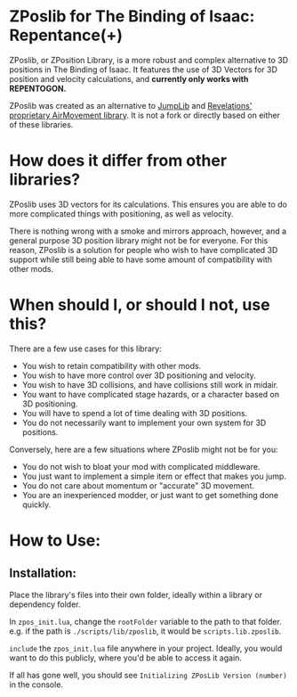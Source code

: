 # ZPoslib for The Binding of Isaac: Repentance(+)

ZPoslib, or ZPosition Library, is a more robust and complex alternative to 3D positions in The Binding of Isaac.
It features the use of 3D Vectors for 3D position and velocity calculations, and **currently only works with REPENTOGON.**

ZPoslib was created as an alternative to [JumpLib](https://github.com/drpandacat/JumpLib) and [Revelations' proprietary AirMovement library](https://github.com/filloax/revelations-mirror/tree/main/scripts/revelations/common/library/airmovement). It is not a fork or directly based on either of these libraries.

# How does it differ from other libraries?

ZPoslib uses 3D vectors for its calculations. This ensures you are able to do more complicated things with positioning,
as well as velocity.

There is nothing wrong with a smoke and mirrors approach, however, and a general purpose 3D position library might not be for everyone.
For this reason, ZPoslib is a solution for people who wish to have complicated 3D support while still being able to have some amount of compatibility with other mods.

# When should I, or should I not, use this?

There are a few use cases for this library:

- You wish to retain compatibility with other mods.
- You wish to have more control over 3D positioning and velocity.
- You wish to have 3D collisions, and have collisions still work in midair.
- You want to have complicated stage hazards, or a character based on 3D positioning.
- You will have to spend a lot of time dealing with 3D positions.
- You do not necessarily want to implement your own system for 3D positions.

Conversely, here are a few situations where ZPoslib might not be for you:

- You do not wish to bloat your mod with complicated middleware.
- You just want to implement a simple item or effect that makes you jump.
- You do not care about momentum or "accurate" 3D movement.
- You are an inexperienced modder, or just want to get something done quickly.

# How to Use:

## Installation:
Place the library's files into their own folder, ideally within a library or dependency folder.

In ``zpos_init.lua``, change the ``rootFolder`` variable to the path to that folder. e.g. if the path is ``./scripts/lib/zposlib``, it would be ``scripts.lib.zposlib``. 

``include`` the ``zpos_init.lua`` file anywhere in your project. Ideally, you would want to do this publicly, where you'd be able to access it again.

If all has gone well, you should see ``Initializing ZPosLib Version (number)`` in the console.
